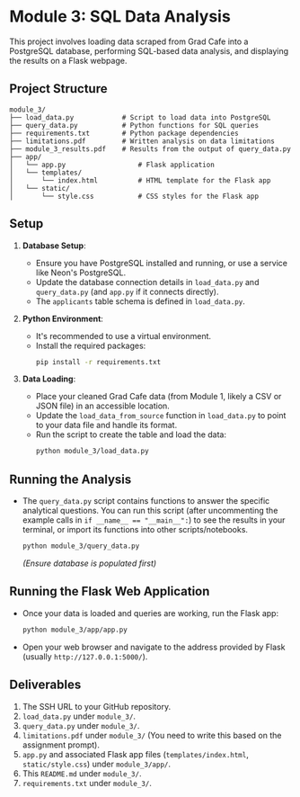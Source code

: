 # Module 3: SQL Data Analysis

This project involves loading data scraped from Grad Cafe into a PostgreSQL database, performing SQL-based data analysis, and displaying the results on a Flask webpage.

## Project Structure

```
module_3/
├── load_data.py            # Script to load data into PostgreSQL
├── query_data.py           # Python functions for SQL queries
├── requirements.txt        # Python package dependencies
├── limitations.pdf         # Written analysis on data limitations
├── module_3_results.pdf    # Results from the output of query_data.py
├── app/
│   └── app.py                  # Flask application
│   └── templates/
│       └── index.html          # HTML template for the Flask app
│   └── static/
│       └── style.css           # CSS styles for the Flask app
```

## Setup

1.  **Database Setup**:
    *   Ensure you have PostgreSQL installed and running, or use a service like Neon's PostgreSQL.
    *   Update the database connection details in `load_data.py` and `query_data.py` (and `app.py` if it connects directly).
    *   The `applicants` table schema is defined in `load_data.py`.

2.  **Python Environment**:
    *   It's recommended to use a virtual environment.
    *   Install the required packages:
        ```bash
        pip install -r requirements.txt
        ```

3.  **Data Loading**:
    *   Place your cleaned Grad Cafe data (from Module 1, likely a CSV or JSON file) in an accessible location.
    *   Update the `load_data_from_source` function in `load_data.py` to point to your data file and handle its format.
    *   Run the script to create the table and load the data:
        ```bash
        python module_3/load_data.py
        ```

## Running the Analysis

*   The `query_data.py` script contains functions to answer the specific analytical questions. You can run this script (after uncommenting the example calls in `if __name__ == "__main__":`) to see the results in your terminal, or import its functions into other scripts/notebooks.
    ```bash
    python module_3/query_data.py 
    ```
    *(Ensure database is populated first)*

## Running the Flask Web Application

*   Once your data is loaded and queries are working, run the Flask app:
    ```bash
    python module_3/app/app.py
    ```
*   Open your web browser and navigate to the address provided by Flask (usually `http://127.0.0.1:5000/`).

## Deliverables

1.  The SSH URL to your GitHub repository.
2.  `load_data.py` under `module_3/`.
3.  `query_data.py` under `module_3/`.
4.  `limitations.pdf` under `module_3/` (You need to write this based on the assignment prompt).
5.  `app.py` and associated Flask app files (`templates/index.html`, `static/style.css`) under `module_3/app/`.
6.  This `README.md` under `module_3/`.
7.  `requirements.txt` under `module_3/`. 
